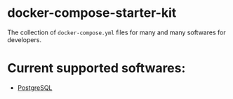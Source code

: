# docker-compose-starter-kit
The collection of `docker-compose.yml` files for many and many softwares for developers.
# Current supported softwares:

- [PostgreSQL](https://github.com/gitvani/docker-compose-starter-kit/tree/master/postgresql)

